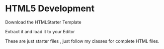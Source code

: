 # HTML5 Development

Download the HTMLStarter Template

Extract it and load it to your Editor

These are just starter files , just follow my classes for complete HTML files.
